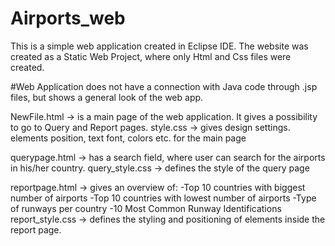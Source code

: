 # Airports_web

This is a simple web application created in Eclipse IDE. The website was created as a Static Web Project, where only Html and Css files were created.

#Web Application does not have a connection with Java code through .jsp files, but shows a general look of the web app. 

NewFile.html -> is a main page of the web application. It gives a possibility to go to Query and Report pages.
style.css -> gives design settings. elements position, text font, colors etc. for the main page

querypage.html -> has a search field, where user can search for the airports in his/her country.
query_style.css -> defines the style of the query page

reportpage.html -> gives an overview of:
                -Top 10 countries with biggest number of airports
                -Top 10 countries with lowest number of airports
                -Type of runways per country
                -10 Most Common Runway Identifications
report_style.css -> defines the styling and positioning of elements inside the report page.



